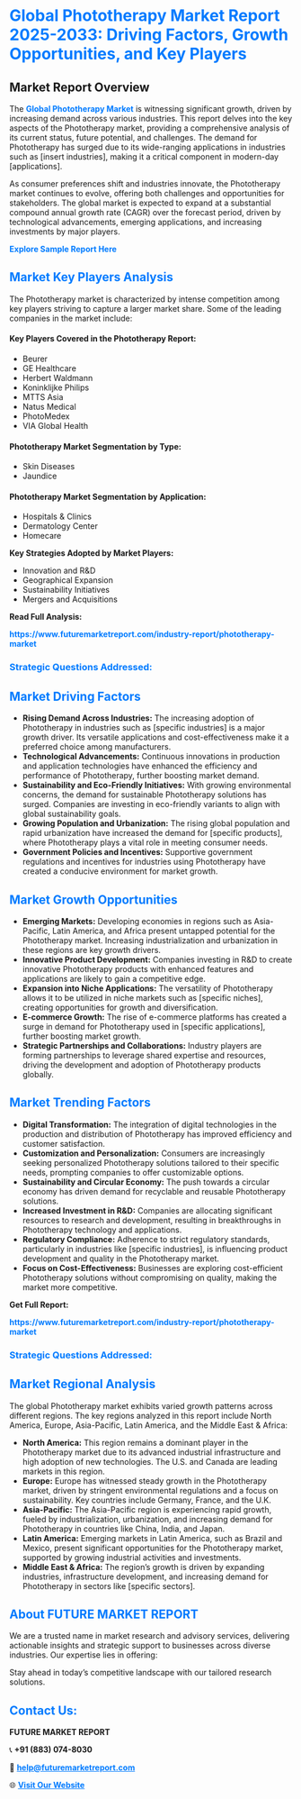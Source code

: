 <h1 style="color: #007BFF;">Global Phototherapy Market Report 2025-2033: Driving Factors, Growth Opportunities, and Key Players</h1>

<section id="overview">
<h2>Market Report Overview</h2>
<p>The <a href="https://www.futuremarketreport.com/industry-report/phototherapy-market" style="color: #007BFF; text-decoration: none;"><strong>Global Phototherapy Market</strong></a> is witnessing significant growth, driven by increasing demand across various industries. This report delves into the key aspects of the Phototherapy market, providing a comprehensive analysis of its current status, future potential, and challenges. The demand for Phototherapy has surged due to its wide-ranging applications in industries such as [insert industries], making it a critical component in modern-day [applications].</p>
<p>As consumer preferences shift and industries innovate, the Phototherapy market continues to evolve, offering both challenges and opportunities for stakeholders. The global market is expected to expand at a substantial compound annual growth rate (CAGR) over the forecast period, driven by technological advancements, emerging applications, and increasing investments by major players.</p>
</section>

<section id="overview">
<p><a href="https://www.futuremarketreport.com/request-sample/reportId=63834" style="color: #007BFF; text-decoration: none;"><strong>Explore Sample Report Here</strong></a></p>
</section>

<section id="key-players">
<h2 style="color: #007BFF;">Market Key Players Analysis</h2>
<p>The Phototherapy market is characterized by intense competition among key players striving to capture a larger market share. Some of the leading companies in the market include:</p>
<h4>Key Players Covered in the Phototherapy Report:</h4>
<ul><li>Beurer</li><li>GE Healthcare</li><li>Herbert Waldmann</li><li>Koninklijke Philips</li><li>MTTS Asia</li><li>Natus Medical</li><li>PhotoMedex</li><li>VIA Global Health</li></ul>
<h4>Phototherapy Market Segmentation by Type:</h4>
<ul><li>Skin Diseases</li><li>Jaundice</li></ul>

<h4>Phototherapy Market Segmentation by Application:</h4>
<ul><li>Hospitals &amp; Clinics</li><li>Dermatology Center</li><li>Homecare</li></ul>
<p><strong>Key Strategies Adopted by Market Players:</strong></p>
<ul>
<li>Innovation and R&D</li>
<li>Geographical Expansion</li>
<li>Sustainability Initiatives</li>
<li>Mergers and Acquisitions</li>
</ul>
</section>

<section>
<p><strong>Read Full Analysis: </strong></p><a href="https://www.futuremarketreport.com/industry-report/phototherapy-market" style="color: #007BFF; text-decoration: none;"><strong>https://www.futuremarketreport.com/industry-report/phototherapy-market</strong></a>
<h3 style="color: #007BFF;">Strategic Questions Addressed:</h3>
</section>

<section id="driving-factors">
<h2 style="color: #007BFF;">Market Driving Factors</h2>
<ul>
<li><strong>Rising Demand Across Industries:</strong> The increasing adoption of Phototherapy in industries such as [specific industries] is a major growth driver. Its versatile applications and cost-effectiveness make it a preferred choice among manufacturers.</li>
<li><strong>Technological Advancements:</strong> Continuous innovations in production and application technologies have enhanced the efficiency and performance of Phototherapy, further boosting market demand.</li>
<li><strong>Sustainability and Eco-Friendly Initiatives:</strong> With growing environmental concerns, the demand for sustainable Phototherapy solutions has surged. Companies are investing in eco-friendly variants to align with global sustainability goals.</li>
<li><strong>Growing Population and Urbanization:</strong> The rising global population and rapid urbanization have increased the demand for [specific products], where Phototherapy plays a vital role in meeting consumer needs.</li>
<li><strong>Government Policies and Incentives:</strong> Supportive government regulations and incentives for industries using Phototherapy have created a conducive environment for market growth.</li>
</ul>
</section>

<section id="growth-opportunities">
<h2 style="color: #007BFF;">Market Growth Opportunities</h2>
<ul>
<li><strong>Emerging Markets:</strong> Developing economies in regions such as Asia-Pacific, Latin America, and Africa present untapped potential for the Phototherapy market. Increasing industrialization and urbanization in these regions are key growth drivers.</li>
<li><strong>Innovative Product Development:</strong> Companies investing in R&D to create innovative Phototherapy products with enhanced features and applications are likely to gain a competitive edge.</li>
<li><strong>Expansion into Niche Applications:</strong> The versatility of Phototherapy allows it to be utilized in niche markets such as [specific niches], creating opportunities for growth and diversification.</li>
<li><strong>E-commerce Growth:</strong> The rise of e-commerce platforms has created a surge in demand for Phototherapy used in [specific applications], further boosting market growth.</li>
<li><strong>Strategic Partnerships and Collaborations:</strong> Industry players are forming partnerships to leverage shared expertise and resources, driving the development and adoption of Phototherapy products globally.</li>
</ul>
</section>

<section id="trending-factors">
<h2 style="color: #007BFF;">Market Trending Factors</h2>
<ul>
<li><strong>Digital Transformation:</strong> The integration of digital technologies in the production and distribution of Phototherapy has improved efficiency and customer satisfaction.</li>
<li><strong>Customization and Personalization:</strong> Consumers are increasingly seeking personalized Phototherapy solutions tailored to their specific needs, prompting companies to offer customizable options.</li>
<li><strong>Sustainability and Circular Economy:</strong> The push towards a circular economy has driven demand for recyclable and reusable Phototherapy solutions.</li>
<li><strong>Increased Investment in R&D:</strong> Companies are allocating significant resources to research and development, resulting in breakthroughs in Phototherapy technology and applications.</li>
<li><strong>Regulatory Compliance:</strong> Adherence to strict regulatory standards, particularly in industries like [specific industries], is influencing product development and quality in the Phototherapy market.</li>
<li><strong>Focus on Cost-Effectiveness:</strong> Businesses are exploring cost-efficient Phototherapy solutions without compromising on quality, making the market more competitive.</li>
</ul>
</section>

<section>
<p><strong>Get Full Report: </strong></p><a href="https://www.futuremarketreport.com/industry-report/phototherapy-market" style="color: #007BFF; text-decoration: none;"><strong>https://www.futuremarketreport.com/industry-report/phototherapy-market</strong></a>
<h3 style="color: #007BFF;">Strategic Questions Addressed:</h3>
</section>


<section id="regional-analysis">
<h2 style="color: #007BFF;">Market Regional Analysis</h2>
<p>The global Phototherapy market exhibits varied growth patterns across different regions. The key regions analyzed in this report include North America, Europe, Asia-Pacific, Latin America, and the Middle East & Africa:</p>
<ul>
<li><strong>North America:</strong> This region remains a dominant player in the Phototherapy market due to its advanced industrial infrastructure and high adoption of new technologies. The U.S. and Canada are leading markets in this region.</li>
<li><strong>Europe:</strong> Europe has witnessed steady growth in the Phototherapy market, driven by stringent environmental regulations and a focus on sustainability. Key countries include Germany, France, and the U.K.</li>
<li><strong>Asia-Pacific:</strong> The Asia-Pacific region is experiencing rapid growth, fueled by industrialization, urbanization, and increasing demand for Phototherapy in countries like China, India, and Japan.</li>
<li><strong>Latin America:</strong> Emerging markets in Latin America, such as Brazil and Mexico, present significant opportunities for the Phototherapy market, supported by growing industrial activities and investments.</li>
<li><strong>Middle East & Africa:</strong> The region’s growth is driven by expanding industries, infrastructure development, and increasing demand for Phototherapy in sectors like [specific sectors].</li>
</ul>
</section>

<footer>
<h2 style="color: #007BFF;">About FUTURE MARKET REPORT</h2>
<p>We are a trusted name in market research and advisory services, delivering actionable insights and strategic support to businesses across diverse industries. Our expertise lies in offering:</p>

<p>Stay ahead in today’s competitive landscape with our tailored research solutions.</p>

<h2 style="color: #007BFF;">Contact Us:</h2>
<p><strong>FUTURE MARKET REPORT</strong></p>
<p>📞 <strong>+91 (883) 074-8030</strong></p>
<p>📧 <strong><a href="mailto:help@futuremarketreport.com" style="color: #007BFF;">help@futuremarketreport.com</a></strong></p>
<p>🌐 <strong><a href="https://www.futuremarketreport.com/" style="color: #007BFF;">Visit Our Website</a></strong></p>
</footer>